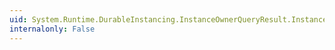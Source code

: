 ```yaml
---
uid: System.Runtime.DurableInstancing.InstanceOwnerQueryResult.InstanceOwners
internalonly: False
---
```

